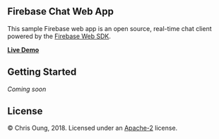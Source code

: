 Firebase Chat Web App
--------------------------------------
This sample Firebase web app is an open source, real-time chat client powered by the [Firebase Web SDK](https://firebase.google.com/docs/web/setup).

**[Live Demo](https://firebase23.firebaseapp.com)**

Getting Started
---------------
*Coming soon*

License 
-------
© Chris Oung, 2018. Licensed under an [Apache-2](https://github.com/chrisoung/firebase-web/blob/master/LICENSE) license.

